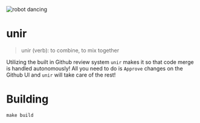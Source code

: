 ![robot dancing](https://media.giphy.com/media/tczJoRU7XwBS8/giphy.gif)

# unir

> unir (verb): to combine, to mix together

Utilizing the built in Github review system `unir` makes it so that
code merge is handled autonomously! All you need to do is `Approve`
changes on the Github UI and `unir` will take care of the rest!

# Building

```
make build
```
